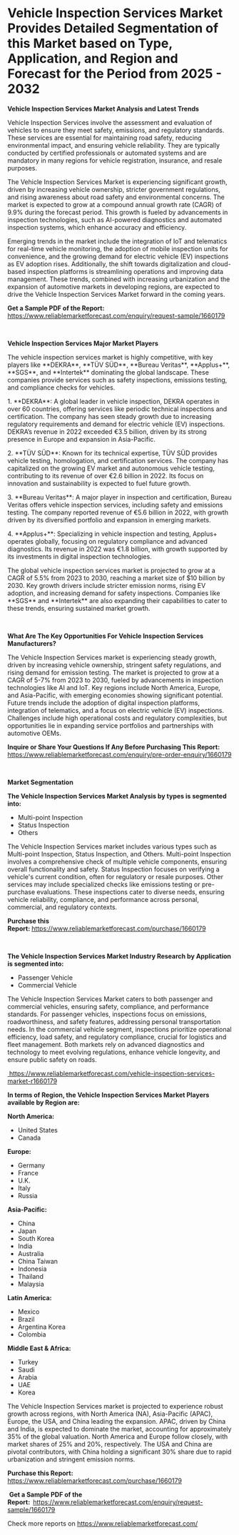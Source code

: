 <p><h1>Vehicle Inspection Services Market Provides Detailed Segmentation of this Market based on Type, Application, and Region and Forecast for the Period from 2025 - 2032</h1></p><p><strong>Vehicle Inspection Services Market Analysis and Latest Trends</strong></p>
<p><p>Vehicle Inspection Services involve the assessment and evaluation of vehicles to ensure they meet safety, emissions, and regulatory standards. These services are essential for maintaining road safety, reducing environmental impact, and ensuring vehicle reliability. They are typically conducted by certified professionals or automated systems and are mandatory in many regions for vehicle registration, insurance, and resale purposes.</p><p>The Vehicle Inspection Services Market is experiencing significant growth, driven by increasing vehicle ownership, stricter government regulations, and rising awareness about road safety and environmental concerns. The market is expected to grow at a compound annual growth rate (CAGR) of 9.9% during the forecast period. This growth is fueled by advancements in inspection technologies, such as AI-powered diagnostics and automated inspection systems, which enhance accuracy and efficiency.</p><p>Emerging trends in the market include the integration of IoT and telematics for real-time vehicle monitoring, the adoption of mobile inspection units for convenience, and the growing demand for electric vehicle (EV) inspections as EV adoption rises. Additionally, the shift towards digitalization and cloud-based inspection platforms is streamlining operations and improving data management. These trends, combined with increasing urbanization and the expansion of automotive markets in developing regions, are expected to drive the Vehicle Inspection Services Market forward in the coming years.</p></p>
<p><strong>Get a Sample PDF of the Report:&nbsp;</strong> <a href="https://www.reliablemarketforecast.com/enquiry/request-sample/1660179?utm_campaign=1929&utm_medium=2&utm_source=Github&utm_content=ia&utm_term=22012025&utm_id=vehicle-inspection-services">https://www.reliablemarketforecast.com/enquiry/request-sample/1660179</a></p>
<p>&nbsp;</p>
<p><strong>Vehicle Inspection Services Major Market Players</strong></p>
<p><p>The vehicle inspection services market is highly competitive, with key players like **DEKRA**, **TÜV SÜD**, **Bureau Veritas**, **Applus+**, **SGS**, and **Intertek** dominating the global landscape. These companies provide services such as safety inspections, emissions testing, and compliance checks for vehicles.</p><p>1. **DEKRA**: A global leader in vehicle inspection, DEKRA operates in over 60 countries, offering services like periodic technical inspections and certification. The company has seen steady growth due to increasing regulatory requirements and demand for electric vehicle (EV) inspections. DEKRA’s revenue in 2022 exceeded €3.5 billion, driven by its strong presence in Europe and expansion in Asia-Pacific.</p><p>2. **TÜV SÜD**: Known for its technical expertise, TÜV SÜD provides vehicle testing, homologation, and certification services. The company has capitalized on the growing EV market and autonomous vehicle testing, contributing to its revenue of over €2.6 billion in 2022. Its focus on innovation and sustainability is expected to fuel future growth.</p><p>3. **Bureau Veritas**: A major player in inspection and certification, Bureau Veritas offers vehicle inspection services, including safety and emissions testing. The company reported revenue of €5.6 billion in 2022, with growth driven by its diversified portfolio and expansion in emerging markets.</p><p>4. **Applus+**: Specializing in vehicle inspection and testing, Applus+ operates globally, focusing on regulatory compliance and advanced diagnostics. Its revenue in 2022 was €1.8 billion, with growth supported by its investments in digital inspection technologies.</p><p>The global vehicle inspection services market is projected to grow at a CAGR of 5.5% from 2023 to 2030, reaching a market size of $10 billion by 2030. Key growth drivers include stricter emission norms, rising EV adoption, and increasing demand for safety inspections. Companies like **SGS** and **Intertek** are also expanding their capabilities to cater to these trends, ensuring sustained market growth.</p></p>
<p>&nbsp;</p>
<p><strong>What Are The Key Opportunities For Vehicle Inspection Services Manufacturers?</strong></p>
<p><p>The Vehicle Inspection Services market is experiencing steady growth, driven by increasing vehicle ownership, stringent safety regulations, and rising demand for emission testing. The market is projected to grow at a CAGR of 5-7% from 2023 to 2030, fueled by advancements in inspection technologies like AI and IoT. Key regions include North America, Europe, and Asia-Pacific, with emerging economies showing significant potential. Future trends include the adoption of digital inspection platforms, integration of telematics, and a focus on electric vehicle (EV) inspections. Challenges include high operational costs and regulatory complexities, but opportunities lie in expanding service portfolios and partnerships with automotive OEMs.</p></p>
<p><strong>Inquire or Share Your Questions If Any Before Purchasing This Report:</strong> <a href="https://www.reliablemarketforecast.com/enquiry/pre-order-enquiry/1660179?utm_campaign=1929&utm_medium=2&utm_source=Github&utm_content=ia&utm_term=22012025&utm_id=vehicle-inspection-services">https://www.reliablemarketforecast.com/enquiry/pre-order-enquiry/1660179</a></p>
<p>&nbsp;</p>
<p><strong>Market Segmentation</strong></p>
<p><strong>The Vehicle Inspection Services Market Analysis by types is segmented into:</strong></p>
<p><ul><li>Multi-point Inspection</li><li>Status Inspection</li><li>Others</li></ul></p>
<p><p>The Vehicle Inspection Services market includes various types such as Multi-point Inspection, Status Inspection, and Others. Multi-point Inspection involves a comprehensive check of multiple vehicle components, ensuring overall functionality and safety. Status Inspection focuses on verifying a vehicle's current condition, often for regulatory or resale purposes. Other services may include specialized checks like emissions testing or pre-purchase evaluations. These inspections cater to diverse needs, ensuring vehicle reliability, compliance, and performance across personal, commercial, and regulatory contexts.</p></p>
<p><strong>Purchase this Report:&nbsp;</strong><a href="https://www.reliablemarketforecast.com/purchase/1660179?utm_campaign=1929&utm_medium=2&utm_source=Github&utm_content=ia&utm_term=22012025&utm_id=vehicle-inspection-services">https://www.reliablemarketforecast.com/purchase/1660179</a></p>
<p>&nbsp;</p>
<p><strong>The Vehicle Inspection Services Market Industry Research by Application is segmented into:</strong></p>
<p><ul><li>Passenger Vehicle</li><li>Commercial Vehicle</li></ul></p>
<p><p>The Vehicle Inspection Services Market caters to both passenger and commercial vehicles, ensuring safety, compliance, and performance standards. For passenger vehicles, inspections focus on emissions, roadworthiness, and safety features, addressing personal transportation needs. In the commercial vehicle segment, inspections prioritize operational efficiency, load safety, and regulatory compliance, crucial for logistics and fleet management. Both markets rely on advanced diagnostics and technology to meet evolving regulations, enhance vehicle longevity, and ensure public safety on roads.</p></p>
<p><a href="https://www.reliablemarketforecast.com/vehicle-inspection-services-market-r1660179?utm_campaign=1929&utm_medium=2&utm_source=Github&utm_content=ia&utm_term=22012025&utm_id=vehicle-inspection-services">&nbsp;https://www.reliablemarketforecast.com/vehicle-inspection-services-market-r1660179</a></p>
<p><strong>In terms of Region, the Vehicle Inspection Services Market Players available by Region are:</strong></p>
<p>
    <p> <strong> North America: </strong>
        <ul>
            <li>United States</li>
            <li>Canada</li>
        </ul>
        </p> 
    <p> <strong> Europe: </strong>
        <ul>
            <li>Germany</li>
            <li>France</li>
            <li>U.K.</li>
            <li>Italy</li>
            <li>Russia</li>
        </ul>
        </p> 
    <p> <strong> Asia-Pacific: </strong>
        <ul>
            <li>China</li>
            <li>Japan</li>
            <li>South Korea</li>
            <li>India</li>
            <li>Australia</li>
            <li>China Taiwan</li>
            <li>Indonesia</li>
            <li>Thailand</li>
            <li>Malaysia</li>
        </ul>
        </p> 
    <p> <strong> Latin America: </strong>
        <ul>
            <li>Mexico</li>
            <li>Brazil</li>
            <li>Argentina Korea</li>
            <li>Colombia</li>
        </ul>
        </p> 
    <p> <strong> Middle East & Africa: </strong>
        <ul>
            <li>Turkey</li>
            <li>Saudi</li>
            <li>Arabia</li>
            <li>UAE</li>
            <li>Korea</li>
        </ul>
    </p>
    </p>
<p><p>The Vehicle Inspection Services market is projected to experience robust growth across regions, with North America (NA), Asia-Pacific (APAC), Europe, the USA, and China leading the expansion. APAC, driven by China and India, is expected to dominate the market, accounting for approximately 35% of the global valuation. North America and Europe follow closely, with market shares of 25% and 20%, respectively. The USA and China are pivotal contributors, with China holding a significant 30% share due to rapid urbanization and stringent emission norms.</p></p>
<p><strong>Purchase this Report: </strong><a href="https://www.reliablemarketforecast.com/purchase/1660179?utm_campaign=1929&utm_medium=2&utm_source=Github&utm_content=ia&utm_term=22012025&utm_id=vehicle-inspection-services">https://www.reliablemarketforecast.com/purchase/1660179</a></p>
<p>&nbsp;<strong>Get a Sample PDF of the Report:&nbsp;&nbsp;</strong><a href="https://www.reliablemarketforecast.com/enquiry/request-sample/1660179?utm_campaign=1929&utm_medium=2&utm_source=Github&utm_content=ia&utm_term=22012025&utm_id=vehicle-inspection-services">https://www.reliablemarketforecast.com/enquiry/request-sample/1660179</a></p>
<p><strong></strong></p>
<p>Check more reports on <a href="https://www.reliablemarketforecast.com/?utm_campaign=1929&utm_medium=2&utm_source=Github&utm_content=ia&utm_term=22012025&utm_id=vehicle-inspection-services">https://www.reliablemarketforecast.com/</a></p>